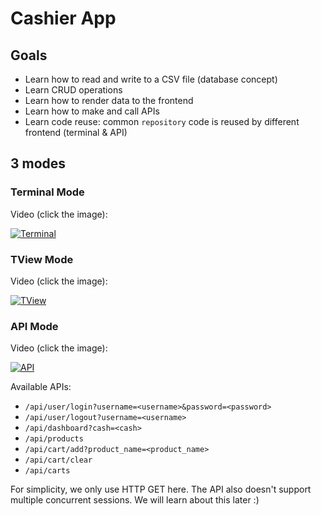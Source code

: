 # Cashier App

## Goals
- Learn how to read and write to a CSV file (database concept)
- Learn CRUD operations
- Learn how to render data to the frontend
- Learn how to make and call APIs
- Learn code reuse: common `repository` code is reused by different frontend (terminal & API)



## 3 modes

### Terminal Mode

Video (click the image):

[![Terminal](https://img.youtube.com/vi/iZOPT3axoi4/maxresdefault.jpg)](https://youtu.be/iZOPT3axoi4)

### TView Mode

Video (click the image):

[![TView](https://img.youtube.com/vi/e1yX1O8pKYs/maxresdefault.jpg)](https://youtu.be/e1yX1O8pKYs)


### API Mode

Video (click the image):

[![API](https://img.youtube.com/vi/lI-RO36El08/maxresdefault.jpg)](https://youtu.be/lI-RO36El08)

Available APIs:
- `/api/user/login?username=<username>&password=<password>`
- `/api/user/logout?username=<username>`
- `/api/dashboard?cash=<cash>`
- `/api/products`
- `/api/cart/add?product_name=<product_name>`
- `/api/cart/clear`
- `/api/carts`

For simplicity, we only use HTTP GET here.
The API also doesn't support multiple concurrent sessions. We will learn about this later :)
